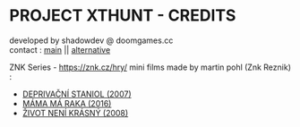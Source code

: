 # PROJECT XTHUNT - CREDITS
developed by shadowdev @ doomgames.cc <br>
contact : <a href="mailto:shadowdevreal@protonmail.com">main</a> || <a href="https://x.com/DoomGamescc">alternative</a>

ZNK Series - <a href="https://znk.cz/hry/">https://znk.cz/hry/</a>
mini films made by martin pohl (Znk Reznik) :
- <a href="https://www.youtube.com/watch?v=jJd88Rj59EE">DEPRIVAČNÍ STANIOL (2007)</a>
- <a href="https://www.youtube.com/watch?v=SoOWH_H3wsE">MÁMA MÁ RAKA (2016)</a>
- <a href="https://www.youtube.com/watch?v=iLwYkwMBFqk">ŽIVOT NENÍ KRÁSNÝ (2008)</a>


